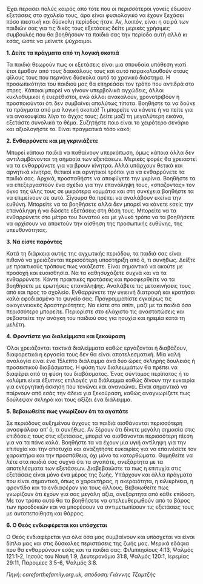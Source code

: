 Έχει περάσει πολύς καιρός από τότε που οι περισσότεροι γονείς έδωσαν εξετάσεις στο σχολείο τους, άρα είναι φυσιολογικό να έχουν ξεχάσει πόσο πιεστική και δύσκολη περίοδος ήταν. Αν, λοιπόν, είναι η σειρά των παιδιών σας για τις δικές τους εξετάσεις δείτε μερικές χρήσιμες συμβουλές που θα βοηθήσουν τα παιδιά σας την περίοδο αυτή αλλά κι εσάς, ώστε να μείνετε ψύχραιμοι.

**1. Δείτε τα πράγματα από τη λογική σκοπιά**

Τα παιδιά θεωρούν πως οι εξετάσεις είναι μια σπουδαία υπόθεση γιατί έτσι έμαθαν από τους δασκάλους τους και αυτό παρακολουθούν στους φίλους τους που περνάνε δύσκολα αυτό το χρονικό διάστημα. Η προσωπικότητα του παιδιού μας θα επηρεάσει τον τρόπο που αντιδρά στο στρες. Κάποιοι μπορεί να γίνουν υπερβολικά αγχώδεις, άλλοι κυκλοθυμικοί ή ευερέθιστοι, ενώ άλλοι ανακαλούν, χρονοτριβούν ή προσποιούνται ότι δεν συμβαίνει απολύτως τίποτα. Βοηθήστε τα να δούνε τα πράγματα από μια λογική σκοπιά! Τι μπορείτε να κάνετε ή να πείτε για να ανακουφίσει λίγο το άγχος τους; Δείτε μαζί τη μεγαλύτερη εικόνα, εξετάστε συνολικά το θέμα. Συζητήστε ποιο είναι το χειρότερο σενάριο και αξιολογήστε το. Είναι πραγματικά τόσο κακό;

**2. Ενθαρρύνετε και μη γκρινιάζετε**

Μπορεί κάποια παιδιά να παθαίνουν υπερκόπωση, όμως κάποια άλλα δεν αντιλαμβάνονται τη σημασία των εξετάσεων. Μερικές φορές θα χρειαστεί να τα ενθαρρύνετε για να βρουν κίνητρα. Αλλά υπάρχουν θετικά και αρνητικά κίνητρα, θετικοί και αρνητικοί τρόποι για να ενθαρρύνετε τα παιδιά σας. Αρχικά, προσπαθήστε να αποφύγετε την γκρίνια. Βοηθήστε τα να επεξεργαστούν ένα σχέδιο για την επανάληψή τους, «σπάζοντας» τον όγκο της ύλης τους σε μικρότερα κομμάτια και στη συνέχεια βοηθήστε τα να επιμείνουν σε αυτό. Σίγουρα θα πρέπει να αναλάβουν εκείνα την ευθύνη. Μπορείτε να τα βοηθήσετε αλλά δεν μπορεί να κάνετε εσείς την επανάληψη ή να δώσετε εξετάσεις στη θέση τους. Μπορείτε να τα ενθαρρύνετε στο μέτρο του δυνατού και με γλυκό τρόπο να τα βοηθήσετε να αρχίσουν να αποκτούν την αίσθηση της προσωπικής ευθύνης, της υπευθυνότητας.

**3. Να είστε παρόντες**

Κατά τη διάρκεια αυτής της αγχωτικής περιόδου, τα παιδιά σας είναι πιθανό να χρειάζονται περισσότερη υποστήριξη από ό, τι συνήθως. Δείξτε με πρακτικούς τρόπους πως νοιάζεστε. Είναι σημαντικό να ακούτε με προσοχή και ευαισθησία. Να τα καθησυχάζετε συχνά και να τα ενθαρρύνετε. Κάντε πρακτικές προτάσεις και προσφερθείτε να τα βοηθήσετε με ερωτήσεις επανάληψης. Αναλάβετε τις μετακινήσεις τους από και προς το σχολείο. Ενθαρρύνετε την υγιεινή διατροφή και κρατήσει καλά εφοδιασμένο το ψυγείο σας. Προγραμματίστε εγκαίρως τις οικογενειακές δραστηριότητες. Να είστε στο σπίτι, μαζί με τα παιδιά όσο περισσότερο μπορείτε. Περιορίστε στο ελάχιστο τις αναστατώσεις και σεβαστείτε την ανάγκη του παιδιού σας για ησυχία και ηρεμία κατά τη μελέτη.

**4. Φροντίστε για διαλείμματα και ξεκούραση**

Όλοι χρειάζονται τακτικά διαλείμματα καθώς εργάζονται ή διαβάζουν, διαφορετικά η εργασία τους δεν θα είναι αποτελεσματική. Μία καλή αναλογία είναι ένα 15λεπτο διάλειμμα ανά δύο ώρες σκληρής δουλειάς ή προσεκτικού διαβάσματος. Η φύση των διαλειμμάτων θα πρέπει να διαφέρει από τη φύση του διαβάσματος. Ένας σύντομος περίπατος ή το κολύμπι είναι έξυπνες επιλογές για διάλειμμα καθώς δίνουν την ευκαιρία για ενεργητική άσκηση που τονώνει και ανανεώνει. Είναι σημαντικό να παίρνουν από εσάς την άδεια για ξεκούραση, καθώς αναγνωρίζετε πως δούλεψαν σκληρά και τους αξίζει ένα διάλειμμα.

**5. Βεβαιωθείτε πως γνωρίζουν ότι τα αγαπάτε**

Σε περιόδους αυξημένου άγχους τα παιδιά αισθάνονται περισσότερη ανασφάλεια απ’ ό, τι συνήθως. Αν ξέρουν ότι δίνετε μεγάλη σημασία στις επιδόσεις τους στις εξετάσεις, μπορεί να αισθάνονται περισσότερη πίεση για να τα πάνε καλά. Βοηθήστε τα να έχουν μια υγιή αντίληψη για την επιτυχία και την αποτυχία και αναζητήστε ευκαιρίες για να επαινέσετε τον χαρακτήρα και την προσπάθεια, όχι μόνο τα κατορθώματα. Θυμηθείτε να λέτε στα παιδιά σας συχνά ότι τα αγαπάτε, ανεξάρτητα με τα αποτελέσματα των εξετάσεων. Διαβεβαιώστε τα πως η επιτυχία στις εξετάσεις είναι μόνο ένα μέρος της ζωής. Υπάρχουν και άλλα πράγματα που είναι σημαντικά, όπως ο χαρακτήρας, η ακεραιότητα, η ειλικρίνεια, η φροντίδα και το ενδιαφέρον για τους άλλους. Βεβαιωθείτε πως γνωρίζουν ότι έχουν για σας μεγάλη αξία, ανεξάρτητα από κάθε επίδοση. Με τον τρόπο αυτό θα τα βοηθήσετε να απελευθερωθούν από το βάρος των προσδοκιών και να μπορέσουν να αντιμετωπίσουν τις εξετάσεις τους με αυτοπεποίθηση και θάρρος.

**6. Ο Θεός ενδιαφέρεται και υπόσχεται**

Ο Θεός ενδιαφέρεται για όλα όσα μας συμβαίνουν και υπόσχεται να είναι δίπλα μας και στις δύσκολες περιστάσεις της ζωής μας. Μερικά εδάφια που θα ενθαρρύνουν εσάς και τα παιδιά σας:  Φιλιππησίους 4:13, Ψαλμός 121:1-2, Ιησούς του Ναυή 1:9,  Δευτερονόμιο 31:8,  Ψαλμός 120:1, Ιερεμίας 29:11, Παροιμίες 3:5-6,  Ψαλμός 3:8.

_Πηγή: careforthefamily.org.uk, απόδοση: Γιάννης Τζαμτζής_
